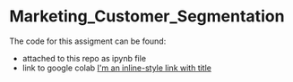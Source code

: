 # Marketing_Customer_Segmentation

The code for this assigment can be found:
- attached to this repo as ipynb file
- link to google colab [I'm an inline-style link with title](https://colab.research.google.com/drive/1g1W2ksBDjxCJ0QQhxc50kVz8UxYYfcLn#scrollTo=JTcZrfQRSfKl "Link to colab notebook")
